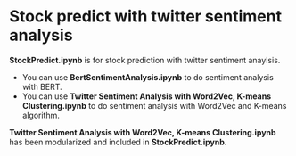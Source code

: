 # Stock predict with twitter sentiment analysis

**StockPredict.ipynb** is for stock prediction with twitter sentiment anaylsis.


* You can use **BertSentimentAnalysis.ipynb** to do sentiment analysis with BERT.
* You can use **Twitter Sentiment Analysis with Word2Vec, K-means Clustering.ipynb** to do sentiment analysis with Word2Vec and K-means algorithm.

**Twitter Sentiment Analysis with Word2Vec, K-means Clustering.ipynb** has been modularized and included in **StockPredict.ipynb**.
